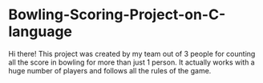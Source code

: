 # Bowling-Scoring-Project-on-C-language
Hi there! This project was created by my team out of 3 people for counting all the score in bowling for more than just 1 person. It actually works with a huge number of players and follows all the rules of the game.
